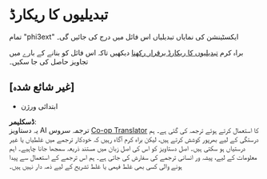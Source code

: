 <!--
CO_OP_TRANSLATOR_METADATA:
{
  "original_hash": "f27e920c85081d40ddb90607d7ceabd7",
  "translation_date": "2025-04-03T06:22:45+00:00",
  "source_file": "code\\07.Lab\\01\\Apple\\phi3ext\\CHANGELOG.md",
  "language_code": "ur"
}
-->
# تبدیلیوں کا ریکارڈ

تمام "phi3ext" ایکسٹینشن کی نمایاں تبدیلیاں اس فائل میں درج کی جائیں گی۔

براہ کرم [تبدیلیوں کا ریکارڈ برقرار رکھنا](http://keepachangelog.com/) دیکھیں تاکہ اس فائل کو بنانے کے بارے میں تجاویز حاصل کی جا سکیں۔

## [غیر شائع شدہ]

- ابتدائی ورژن

**ڈسکلیمر**:  
یہ دستاویز AI ترجمہ سروس [Co-op Translator](https://github.com/Azure/co-op-translator) کا استعمال کرتے ہوئے ترجمہ کی گئی ہے۔ ہم درستگی کے لیے بھرپور کوشش کرتے ہیں، لیکن براہ کرم آگاہ رہیں کہ خودکار ترجمے میں غلطیاں یا غیر درستیاں ہو سکتی ہیں۔ اصل دستاویز کو اس کی اصل زبان میں مستند ذریعہ سمجھا جانا چاہیے۔ اہم معلومات کے لیے، پیشہ ور انسانی ترجمے کی سفارش کی جاتی ہے۔ ہم اس ترجمے کے استعمال سے پیدا ہونے والی کسی بھی غلط فہمی یا غلط تشریح کے لیے ذمہ دار نہیں ہیں۔